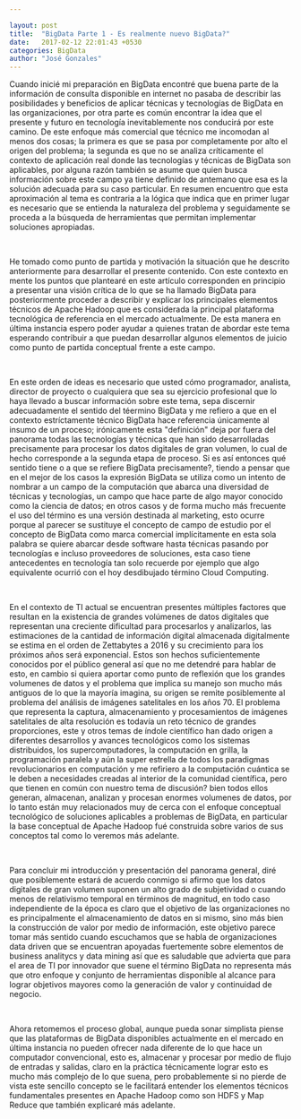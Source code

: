 ```yaml
---

layout: post
title:  "BigData Parte 1 - Es realmente nuevo BigData?"
date:   2017-02-12 22:01:43 +0530
categories: BigData
author: "José Gonzales"
---
```

<p>
Cuando inicié mi preparación en BigData encontré que buena parte de la información de consulta disponible en internet no pasaba de describir las posibilidades y beneficios de aplicar técnicas y tecnologías de BigData en las organizaciones, por otra parte es común encontrar la idea que el presente y futuro en tecnología inevitablemente nos conducirá por este camino. De este enfoque más comercial que técnico me incomodan al menos dos cosas; la primera es que se pasa por completamente por alto el origen del problema; la segunda es que no se analiza críticamente el contexto de aplicación real donde las tecnologías y técnicas de BigData son aplicables, por alguna razón también se asume que quien busca información sobre este campo ya tiene definido de antemano que esa es la solución adecuada para su caso particular. En resumen encuentro que esta aproximación al tema es contraria a la lógica que indica que en primer lugar es necesario que se entienda la naturaleza del problema y seguidamente se proceda a la búsqueda de herramientas que permitan implementar soluciones apropiadas.
</p><br>
<p>
He tomado como punto de partida y motivación la situación que he descrito anteriormente para desarrollar el presente contenido. Con este contexto en mente los puntos que plantearé en este artículo corresponden en principio a presentar una visión crítica de lo que se ha llamado BigData para posteriormente proceder a describir y explicar los principales elementos técnicos de Apache Hadoop que es considerada la principal plataforma tecnológica de referencia en el mercado actualmente. De esta manera en última instancia espero poder ayudar a quienes tratan de abordar este tema esperando contribuir a que puedan desarrollar algunos elementos de juicio como punto de partida conceptual frente a este campo.
</p><br>
<p>
En este orden de ideas es necesario que usted cómo programador, analista, director de proyecto o cualquiera que sea su ejercicio profesional que lo haya llevado a buscar información sobre este tema, sepa discernir adecuadamente el sentido del téermino BigData y me refiero a que en el contexto estríctamente técnico BigData hace referencia únicamente al insumo de un proceso; irónicamente esta "definición" deja por fuera del panorama todas las tecnologías y técnicas que han sido desarrolladas precisamente para procesar los datos digitales de gran volumen, lo cual de hecho corresponde a la segunda etapa de proceso. Si es así entonces qué sentido tiene o a que se refiere BigData precisamente?, tiendo a pensar que en el mejor de los casos la expresión BigData se utiliza como un intento de nombrar a un campo de la computación que abarca una diversidad de técnicas y tecnologías, un campo que hace parte de algo mayor conocido como la ciencia de datos; en otros casos y de forma mucho más frecuente el uso del término es una versión destinada al marketing, esto ocurre porque al parecer se sustituye el concepto de campo de estudio por el concepto de BigData como marca comercial implícitamente en esta sola palabra se quiere abarcar desde software hasta técnicas pasando por tecnologías e incluso proveedores de soluciones, esta caso tiene antecedentes en tecnología tan solo recuerde por ejemplo que algo equivalente ocurrió con el hoy desdibujado término Cloud Computing.
</p><br>
<p>
En el contexto de TI actual se encuentran presentes múltiples factores que resultan en la existencia de grandes volúmenes de datos digitales que representan una creciente dificultad para procesarlos y analizarlos, las estimaciones de la cantidad de información digital almacenada digitalmente se estima en el orden de Zettabytes a 2016 y su crecimiento para los próximos años será exponencial. Estos son hechos suficientemente conocidos por el público general así que no me detendré para hablar de esto, en cambio si quiera aportar como punto de reflexión que los grandes volumenes de datos y el problema que implica su manejo son mucho más antiguos de lo que la mayoría imagina, su origen se remite posiblemente al problema del análisis de imágenes satelitales en los años 70. El problema que representa la captura, almacenamiento y procesamientos de imágenes satelitales de alta resolución es todavía un reto técnico de grandes proporciones, este y otros temas de índole científico han dado origen a diferentes desarrollos y avances tecnológicos como los sistemas distribuidos, los supercomputadores, la computación en grilla, la programación paralela y aún la super estrella de todos los paradigmas revolucionarios en computación y me refiriero a la computación cuántica se le deben a necesidades creadas al interior de la comunidad científica, pero que tienen en común con nuestro tema de discusión? bien todos ellos generan, almacenan, analizan y procesan enormes volumenes de datos, por lo tanto están muy relacionados muy de cerca con el enfoque conceptual tecnológico de soluciones aplicables a problemas de BigData, en particular la base conceptual de Apache Hadoop fué construida sobre varios de sus conceptos tal como lo veremos más adelante.
</p><br>
<p>
Para concluir mi introducción y presentación del panorama general, diré que posiblemente estará de acuerdo conmigo si afirmo que los datos digitales de gran volumen suponen un alto grado de subjetividad o cuando menos de relativismo temporal en términos de magnitud, en todo caso independiente de la época es claro que el objetivo de las organizaciones no es principalmente el almacenamiento de datos en si mismo, sino más bien la construcción de valor por medio de información, este objetivo parece tomar más sentido cuando escuchamos que se habla de organizaciones data driven que se encuentran apoyadas fuertemente sobre elementos de business analitycs y data mining así que es saludable que advierta que para el area de TI por innovador que suene el término BigData no representa más que otro enfoque y conjunto de herramientas disponible al alcance para lograr objetivos mayores como la generación de valor y continuidad de negocio.
</p><br>
<p>
Ahora retomemos el proceso global, aunque pueda sonar simplista piense que las plataformas de BigData disponibles actualmente en el mercado en última instancia no pueden ofrecer nada diferente de lo que hace un computador convencional, esto es, almacenar y procesar por medio de flujo de entradas y salidas, claro en la práctica técnicamente lograr esto es mucho más complejo de lo que suena, pero probablemente si no pierde de vista este sencillo concepto se le facilitará entender los elementos técnicos fundamentales presentes en Apache Hadoop como son HDFS y Map Reduce que también explicaré más adelante.
